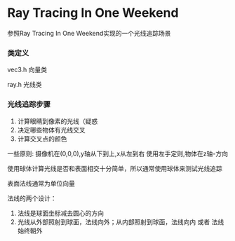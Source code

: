 # Ray Tracing In One Weekend
参照Ray Tracing In One Weekend实现的一个光线追踪场景

### 类定义 ###

vec3.h 向量类

ray.h 光线类

### 光线追踪步骤 ###
1. 计算眼睛到像素的光线（疑惑
2. 决定哪些物体有光线交叉
3. 计算交叉点的颜色

一些原则:
摄像机在(0,0,0),y轴从下到上,x从左到右
使用左手定则,物体在z轴-方向

使用球体计算光线是否和表面相交十分简单，所以通常使用球体来测试光线追踪

表面法线通常为单位向量

法线的两个设计：
1. 法线是球面坐标减去圆心的方向
2. 光线从外部照射到球面，法线向外；从内部照射到球面，法线向内 或者 法线始终朝外


